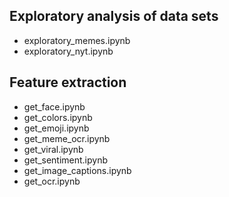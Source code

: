 ## Exploratory analysis of data sets
- exploratory_memes.ipynb
- exploratory_nyt.ipynb

## Feature extraction
- get_face.ipynb
- get_colors.ipynb
- get_emoji.ipynb
- get_meme_ocr.ipynb
- get_viral.ipynb
- get_sentiment.ipynb
- get_image_captions.ipynb
- get_ocr.ipynb
